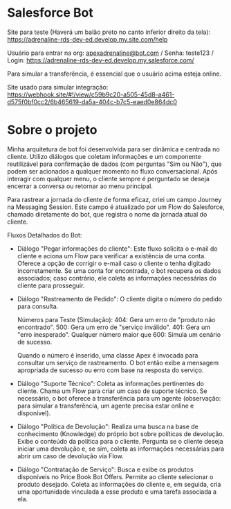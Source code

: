 # Salesforce Bot

Site para teste (Haverá um balão preto no canto inferior direito da tela): https://adrenaline-rds-dev-ed.develop.my.site.com/help

Usuário para entrar na org: apexadrenaline@bot.com / Senha: teste123 / Login: https://adrenaline-rds-dev-ed.develop.my.salesforce.com/

Para simular a transferência, é essencial que o usuário acima esteja online.

Site usado para simular integração: https://webhook.site/#!/view/c59b9c20-a505-45d8-a461-d575f0bf0cc2/6b465619-da5a-404c-b7c5-eaed0e864dc0

# Sobre o projeto

Minha arquitetura de bot foi desenvolvida para ser dinâmica e centrada no cliente. Utilizo diálogos que coletam informações e um componente reutilizável para confirmação de dados (com perguntas "Sim ou Não"), que podem ser acionados a qualquer momento no fluxo conversacional. Após interagir com qualquer menu, o cliente sempre é perguntado se deseja encerrar a conversa ou retornar ao menu principal.

Para rastrear a jornada do cliente de forma eficaz, criei um campo Journey na Messaging Session. Este campo é atualizado por um Flow do Salesforce, chamado diretamente do bot, que registra o nome da jornada atual do cliente.

Fluxos Detalhados do Bot:
- Diálogo "Pegar informações do cliente":
  Este fluxo solicita o e-mail do cliente e aciona um Flow para verificar a existência de uma conta.
  Oferece a opção de corrigir o e-mail caso o cliente o tenha digitado incorretamente.
  Se uma conta for encontrada, o bot recupera os dados associados; caso contrário, ele coleta as informações necessárias do cliente para prosseguir.

- Diálogo "Rastreamento de Pedido":
  O cliente digita o número do pedido para consulta.
  
  Números para Teste (Simulação):
  404: Gera um erro de "produto não encontrado".
  500: Gera um erro de "serviço inválido".
  401: Gera um "erro inesperado".
  Qualquer número maior que 600: Simula um cenário de sucesso.
  
  Quando o número é inserido, uma classe Apex é invocada para consultar um serviço de rastreamento. O bot então exibe a mensagem apropriada de sucesso ou erro com base na resposta do serviço.

- Diálogo "Suporte Técnico":
  Coleta as informações pertinentes do cliente.
  Chama um Flow para criar um caso de suporte técnico.
  Se necessário, o bot oferece a transferência para um agente (observação: para simular a transferência, um agente precisa estar online e disponível).
  
- Diálogo "Política de Devolução":
  Realiza uma busca na base de conhecimento (Knowledge) do próprio bot sobre políticas de devolução.
  Exibe o conteúdo da política para o cliente.
  Pergunta se o cliente deseja iniciar uma devolução e, se sim, coleta as informações necessárias para abrir um caso de devolução via Flow.
  
- Diálogo "Contratação de Serviço":
  Busca e exibe os produtos disponíveis no Price Book Bot Offers.
  Permite ao cliente selecionar o produto desejado.
  Coleta as informações do cliente e, em seguida, cria uma oportunidade vinculada a esse produto e uma tarefa associada a ela.
